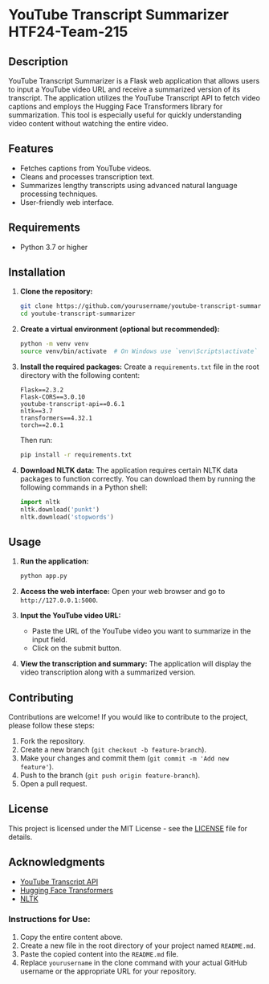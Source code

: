 # YouTube Transcript Summarizer HTF24-Team-215

## Description
YouTube Transcript Summarizer is a Flask web application that allows users to input a YouTube video URL and receive a summarized version of its transcript. The application utilizes the YouTube Transcript API to fetch video captions and employs the Hugging Face Transformers library for summarization. This tool is especially useful for quickly understanding video content without watching the entire video.

## Features
- Fetches captions from YouTube videos.
- Cleans and processes transcription text.
- Summarizes lengthy transcripts using advanced natural language processing techniques.
- User-friendly web interface.

## Requirements
- Python 3.7 or higher

## Installation

1. **Clone the repository:**
   ```bash
   git clone https://github.com/yourusername/youtube-transcript-summarizer.git
   cd youtube-transcript-summarizer
   ```

2. **Create a virtual environment (optional but recommended):**
   ```bash
   python -m venv venv
   source venv/bin/activate  # On Windows use `venv\Scripts\activate`
   ```

3. **Install the required packages:**
   Create a `requirements.txt` file in the root directory with the following content:
   ```plaintext
   Flask==2.3.2
   Flask-CORS==3.0.10
   youtube-transcript-api==0.6.1
   nltk==3.7
   transformers==4.32.1
   torch==2.0.1
   ```
   Then run:
   ```bash
   pip install -r requirements.txt
   ```

4. **Download NLTK data:**
   The application requires certain NLTK data packages to function correctly. You can download them by running the following commands in a Python shell:
   ```python
   import nltk
   nltk.download('punkt')
   nltk.download('stopwords')
   ```

## Usage

1. **Run the application:**
   ```bash
   python app.py
   ```

2. **Access the web interface:**
   Open your web browser and go to `http://127.0.0.1:5000`.

3. **Input the YouTube video URL:**
   - Paste the URL of the YouTube video you want to summarize in the input field.
   - Click on the submit button.

4. **View the transcription and summary:**
   The application will display the video transcription along with a summarized version.

## Contributing
Contributions are welcome! If you would like to contribute to the project, please follow these steps:
1. Fork the repository.
2. Create a new branch (`git checkout -b feature-branch`).
3. Make your changes and commit them (`git commit -m 'Add new feature'`).
4. Push to the branch (`git push origin feature-branch`).
5. Open a pull request.

## License
This project is licensed under the MIT License - see the [LICENSE](LICENSE) file for details.

## Acknowledgments
- [YouTube Transcript API](https://github.com/jdepoix/youtube-transcript-api)
- [Hugging Face Transformers](https://huggingface.co/transformers/)
- [NLTK](https://www.nltk.org/)

### Instructions for Use:
1. Copy the entire content above.
2. Create a new file in the root directory of your project named `README.md`.
3. Paste the copied content into the `README.md` file.
4. Replace `yourusername` in the clone command with your actual GitHub username or the appropriate URL for your repository.
